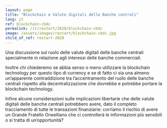 ```yaml
---
layout: page
title: "Blockchain e Valute digitali delle Banche centrali"
lang: it
ref: blockchain-cbdc
permalink: /it/restart/2020/blockchain-cbdc
image: /assets/images/restart/blockchain-cbdc.jpg
child_of_ref: restart-2020
---
```


Una discussione sul ruolo delle valute digitali delle banche centrali
specialmente in relazione agli interessi delle banche commerciali.

Inoltre chi chiederemo se abbia senso o meno utilizzare la blockchain
technology per questo tipo di currency e se di fatto ci sia una almeno
un’apparente contraddizione tra l’accentramento del ruolo delle banche centrali
rispetto alla decentralizzazione che dovrebbe e potrebbe portare la blockchain
technology.

Infine alcune considerazioni sulle implicazioni libertarie che delle valute
digitali delle banche centrali potrebbero avere, dato il completo tracciamento
di tutte le transazioni finanziarie: corriamo il rischio di avere un Grande
Fratello Orwelliano che ci controllerà le informazioni più sensibili o si
tratta di un’opportunità?

